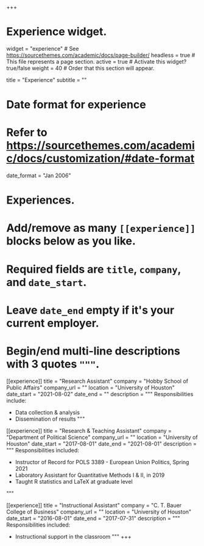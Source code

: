 +++
# Experience widget.
widget = "experience"  # See https://sourcethemes.com/academic/docs/page-builder/
headless = true  # This file represents a page section.
active = true  # Activate this widget? true/false
weight = 40  # Order that this section will appear.

title = "Experience"
subtitle = ""

# Date format for experience
#   Refer to https://sourcethemes.com/academic/docs/customization/#date-format
date_format = "Jan 2006"

# Experiences.
#   Add/remove as many `[[experience]]` blocks below as you like.
#   Required fields are `title`, `company`, and `date_start`.
#   Leave `date_end` empty if it's your current employer.
#   Begin/end multi-line descriptions with 3 quotes `"""`.

[[experience]]
  title = "Research Assistant"
  company = "Hobby School of Public Affairs"
  company_url = ""
  location = "University of Houston"
  date_start = "2021-08-02"
  date_end = ""
  description = """
  Responsibilities include:
  
  * Data collection & analysis
  * Dissemination of results
    """


[[experience]]
  title = "Research & Teaching Assistant"
  company = "Department of Political Science"
  company_url = ""
  location = "University of Houston"
  date_start = "2017-08-01"
  date_end = "2021-08-01"
  description = """
  Responsibilities included:
  
  * Instructor of Record for POLS 3389 - European Union Politics, Spring 2021
  * Laboratory Assistant for Quantitative Methods I & II, in 2019
  * Taught R statistics and LaTeX at graduate level

  """

[[experience]]
  title = "Instructional Assistant"
  company = "C. T. Bauer College of Business"
  company_url = ""
  location = "University of Houston"
  date_start = "2016-08-01"
  date_end = "2017-07-31"
  description = """
  Responsibilities included:
  
  * Instructional support in the classroom
    """
+++
